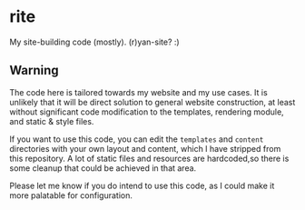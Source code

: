 # rite

My site-building code (mostly). (r)yan-site? :)

## Warning

The code here is tailored towards my website and my use cases.
It is unlikely that it will be direct solution to general website
construction, at least without significant code modification to
the templates, rendering module, and static & style files.

If you want to use this code, you can edit the `templates` and
`content` directories with your own layout and content, which I
have stripped from this repository. A lot of static files and
resources are hardcoded,so there is some cleanup that could be
achieved in that area.

Please let me know if you do intend to use this code,
as I could make it more palatable for configuration.
